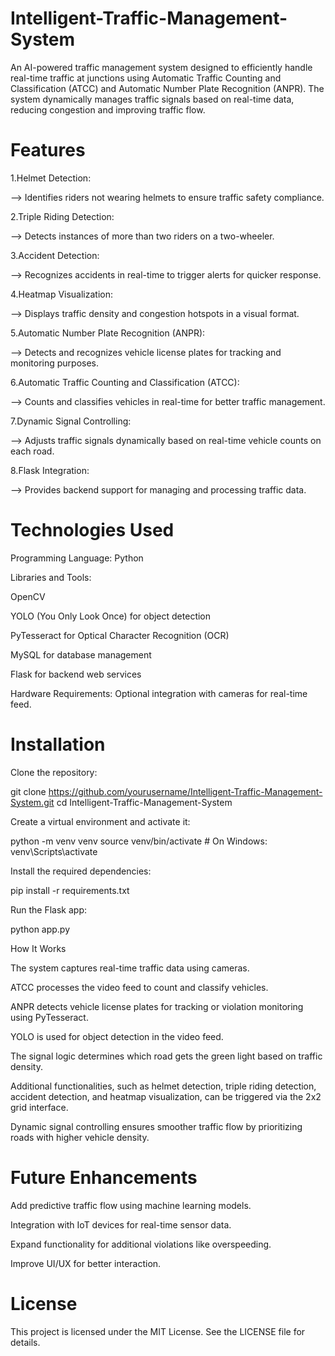 # Intelligent-Traffic-Management-System

An AI-powered traffic management system designed to efficiently handle real-time traffic at junctions using Automatic Traffic Counting and Classification (ATCC) and Automatic Number Plate Recognition (ANPR). The system dynamically manages traffic signals based on real-time data, reducing congestion and improving traffic flow.

# Features

1.Helmet Detection:

--> Identifies riders not wearing helmets to ensure traffic safety compliance.

2.Triple Riding Detection:

--> Detects instances of more than two riders on a two-wheeler.

3.Accident Detection:

--> Recognizes accidents in real-time to trigger alerts for quicker response.

4.Heatmap Visualization:

--> Displays traffic density and congestion hotspots in a visual format.

5.Automatic Number Plate Recognition (ANPR):

--> Detects and recognizes vehicle license plates for tracking and monitoring purposes.

6.Automatic Traffic Counting and Classification (ATCC):

--> Counts and classifies vehicles in real-time for better traffic management.

7.Dynamic Signal Controlling:

--> Adjusts traffic signals dynamically based on real-time vehicle counts on each road.

8.Flask Integration:

--> Provides backend support for managing and processing traffic data.

# Technologies Used

Programming Language: Python

Libraries and Tools:

OpenCV

YOLO (You Only Look Once) for object detection

PyTesseract for Optical Character Recognition (OCR)

MySQL for database management

Flask for backend web services

Hardware Requirements: Optional integration with cameras for real-time feed.

# Installation

Clone the repository:

git clone https://github.com/yourusername/Intelligent-Traffic-Management-System.git
cd Intelligent-Traffic-Management-System

Create a virtual environment and activate it:

python -m venv venv
source venv/bin/activate   # On Windows: venv\Scripts\activate

Install the required dependencies:

pip install -r requirements.txt

Run the Flask app:

python app.py

How It Works

The system captures real-time traffic data using cameras.

ATCC processes the video feed to count and classify vehicles.

ANPR detects vehicle license plates for tracking or violation monitoring using PyTesseract.

YOLO is used for object detection in the video feed.

The signal logic determines which road gets the green light based on traffic density.

Additional functionalities, such as helmet detection, triple riding detection, accident detection, and heatmap visualization, can be triggered via the 2x2 grid interface.

Dynamic signal controlling ensures smoother traffic flow by prioritizing roads with higher vehicle density.

# Future Enhancements

Add predictive traffic flow using machine learning models.

Integration with IoT devices for real-time sensor data.

Expand functionality for additional violations like overspeeding.

Improve UI/UX for better interaction.

# License

This project is licensed under the MIT License. See the LICENSE file for details.
